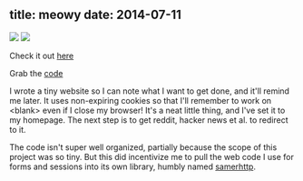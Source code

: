 title: meowy
date: 2014-07-11
---

<img src="/img/meowy2.png">

<img src="/img/meowy3.png">

Check it out [here](https://samertm.com/things)

Grab the [code](https://github.com/samertm/meowy)

I wrote a tiny website so I can note what I want to get done, and it'll remind me later. It uses non-expiring cookies so that I'll remember to work on \<blank\> even if I close my browser! It's a neat little thing, and I've set it to my homepage. The next step is to get reddit, hacker news et al. to redirect to it.

The code isn't super well organized, partially because the scope of this project was so tiny. But this did incentivize me to pull the web code I use for forms and sessions into its own library, humbly named [samerhttp](https://github.com/samertm/samerhttp).
